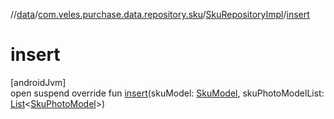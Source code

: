 //[data](../../../index.md)/[com.veles.purchase.data.repository.sku](../index.md)/[SkuRepositoryImpl](index.md)/[insert](insert.md)

# insert

[androidJvm]\
open suspend override fun [insert](insert.md)(skuModel: [SkuModel](../../../../domain/domain/com.veles.purchase.domain.model/-sku-model/index.md), skuPhotoModelList: [List](https://kotlinlang.org/api/latest/jvm/stdlib/kotlin.collections/-list/index.html)&lt;[SkuPhotoModel](../../../../domain/domain/com.veles.purchase.domain.model/-sku-photo-model/index.md)&gt;)
